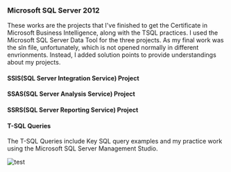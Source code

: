 ### Microsoft SQL Server 2012

These works are the projects that I've finished to get the Certificate in Microsoft Business Intelligence, along with the TSQL practices.
I used the Microsoft SQL Server Data Tool for the three projects. As my final work was the sln file, unfortunately, which is not opened normally in different envrionments. Instead, I added solution points to provide understandings about my projects. 

#### SSIS(SQL Server Integration Service) Project
#### SSAS(SQL Server Analysis Service) Project
#### SSRS(SQL Server Reporting Service) Project
#### T-SQL Queries

The T-SQL Queries include Key SQL query examples and my practice work using the Microsoft SQL Server Management Studio.

![test](https://user-images.githubusercontent.com/37023565/47379898-29556400-d6ca-11e8-864d-04065c1f6fc7.jpg)
